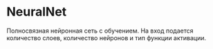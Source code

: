 # NeuralNet

Полносвязная нейронная сеть с обучением.
На вход подается количество слоев, количество нейронов и тип функции активации.
